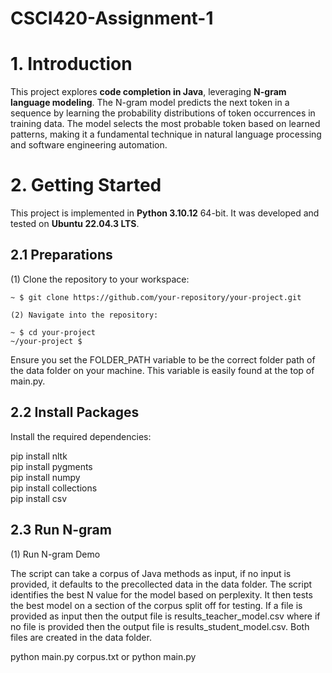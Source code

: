 # CSCI420-Assignment-1

# **1. Introduction**  
This project explores **code completion in Java**, leveraging **N-gram language modeling**. The N-gram model predicts the next token in a sequence by learning the probability distributions of token occurrences in training data. The model selects the most probable token based on learned patterns, making it a fundamental technique in natural language processing and software engineering automation.  

# **2. Getting Started**  

This project is implemented in **Python 3.10.12** 64-bit. It was developed and tested on **Ubuntu 22.04.3 LTS**.  

## **2.1 Preparations**  

(1) Clone the repository to your workspace:  
```shell
~ $ git clone https://github.com/your-repository/your-project.git

(2) Navigate into the repository:

~ $ cd your-project
~/your-project $
```

Ensure you set the FOLDER_PATH variable to be the correct folder path of the data folder on your machine. This variable is easily found at the top of main.py.

## **2.2 Install Packages**

Install the required dependencies:

pip install nltk \
pip install pygments \
pip install numpy \
pip install collections \
pip install csv

## **2.3 Run N-gram**

(1) Run N-gram Demo

The script can take a corpus of Java methods as input, if no input is provided, it defaults to the precollected data in the data folder. The script identifies the best N value for the model based on perplexity. It then tests the best model on a section of the corpus split off for testing. If a file is provided as input then the output file is results_teacher_model.csv where if no file is provided then the output file is results_student_model.csv. Both files are created in the data folder. 

python main.py corpus.txt or python main.py